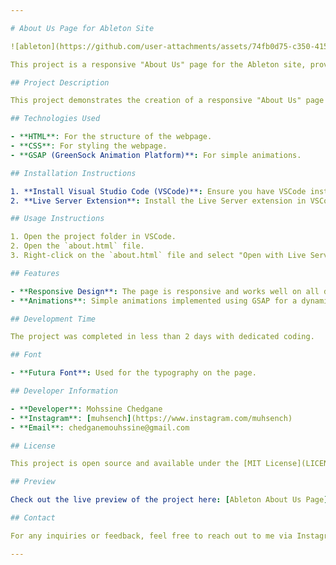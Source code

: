 ```yaml
---

# About Us Page for Ableton Site

![ableton](https://github.com/user-attachments/assets/74fb0d75-c350-415a-a5eb-f3889a17208c)

This project is a responsive "About Us" page for the Ableton site, provided by the Front End Mentor site, which teaches how to be a good front end developer.

## Project Description

This project demonstrates the creation of a responsive "About Us" page for the Ableton site. The goal is to showcase a clean and professional design while utilizing modern web development techniques.

## Technologies Used

- **HTML**: For the structure of the webpage.
- **CSS**: For styling the webpage.
- **GSAP (GreenSock Animation Platform)**: For simple animations.

## Installation Instructions

1. **Install Visual Studio Code (VSCode)**: Ensure you have VSCode installed on your machine.
2. **Live Server Extension**: Install the Live Server extension in VSCode for live reloading of your page.

## Usage Instructions

1. Open the project folder in VSCode.
2. Open the `about.html` file.
3. Right-click on the `about.html` file and select "Open with Live Server" to launch the project in your default web browser.

## Features

- **Responsive Design**: The page is responsive and works well on all devices using media queries.
- **Animations**: Simple animations implemented using GSAP for a dynamic feel.

## Development Time

The project was completed in less than 2 days with dedicated coding.

## Font

- **Futura Font**: Used for the typography on the page.

## Developer Information

- **Developer**: Mohssine Chedgane
- **Instagram**: [muhsench](https://www.instagram.com/muhsench)
- **Email**: chedganemouhssine@gmail.com

## License

This project is open source and available under the [MIT License](LICENSE).

## Preview

Check out the live preview of the project here: [Ableton About Us Page](https://mohsinech.github.io/AbeltonClone-frontendPractice/)

## Contact

For any inquiries or feedback, feel free to reach out to me via Instagram or email.

---
```

